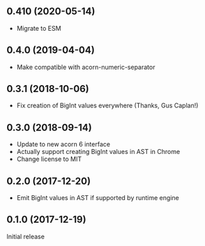 ## 0.410 (2020-05-14)

* Migrate to ESM

## 0.4.0 (2019-04-04)

* Make compatible with acorn-numeric-separator

## 0.3.1 (2018-10-06)

* Fix creation of BigInt values everywhere (Thanks, Gus Caplan!)

## 0.3.0 (2018-09-14)

* Update to new acorn 6 interface
* Actually support creating BigInt values in AST in Chrome
* Change license to MIT

## 0.2.0 (2017-12-20)

* Emit BigInt values in AST if supported by runtime engine

## 0.1.0 (2017-12-19)

Initial release
